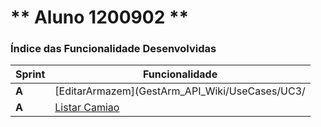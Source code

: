 ** Aluno 1200902 **
===============================


### Índice das Funcionalidade Desenvolvidas ###

| Sprint | Funcionalidade                                |
|--------|-----------------------------------------------|
| **A**  | [EditarArmazem](GestArm_API_Wiki/UseCases/UC3/|
| **A**  | [Listar Camiao](GestLog_API_Wiki/UseCases/UC8/) |
